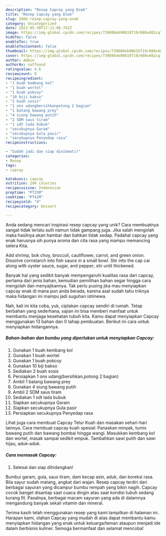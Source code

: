 ```yaml
---
description: "Resep Capcay yang Enak"
title: "Resep Capcay yang Enak"
slug: 2666-resep-capcay-yang-enak
category: Uncategorized
date: 2022-05-30T17:11:08.742Z
image: https://img-global.cpcdn.com/recipes/739086eb90619719/680x482cq70/capcay-foto-resep-utama.jpg
hideToc: false
enableToc: true
enableTocContent: false
thumbnail: https://img-global.cpcdn.com/recipes/739086eb90619719/680x482cq70/capcay-foto-resep-utama.jpg
cover: https://img-global.cpcdn.com/recipes/739086eb90619719/680x482cq70/capcay-foto-resep-utama.jpg
author: Admin
authorAv: notfound
ratingvalue: 4.6
reviewcount: 8
recipeingredient:
- "1 buah kembang kol"
- "1 buah wortel"
- "1 buah pokcoy"
- "10 biji bakso"
- "2 buah sosis"
- "1 ons udangbersihkanpotong 2 bagian"
- "1 batang bawang prey"
- "4 siung bawang putih"
- "2 SDM saus tiram"
- "1 sdt lada bubuk"
- "secukupnya Garam"
- "secukupnya Gula pasir"
- "secukupnya Penyedap rasa"
recipeinstructions:

- "Sudah jadi dan siap dinikmati!"
categories:
- Resep
tags:
- capcay

katakunci: capcay 
nutrition: 294 calories
recipecuisine: Indonesian
preptime: "PT25M"
cooktime: "PT41M"
recipeyield: "4"
recipecategory: Dessert

---
```





Anda sedang mencari inspirasi resep capcay yang unik? Cara membuatnya sangat tidak terlalu sulit namun tidak gampang juga. Jika salah mengolah maka hasilnya akan hambar dan bahkan tidak sedap. Padahal capcay yang enak harusnya sih punya aroma dan cita rasa yang mampu memancing selera Kita.





Add shrimp, bok choy, broccoli, cauliflower, carrot, and green onion. Dissolve cornstarch into fish sauce in a small bowl. Stir into the cap cai along with oyster sauce, sugar, and pepper; stir until thickened.

Banyak hal yang sedikit banyak mempengaruhi kualitas rasa dari capcay, pertama dari jenis bahan, kemudian pemilihan bahan segar hingga cara mengolah dan menyajikannya. Tak perlu pusing jika mau menyiapkan capcay enak di mana pun anda berada, karena asal sudah tahu triknya maka hidangan ini mampu jadi suguhan istimewa.






Nah, kali ini kita coba, yuk, ciptakan capcay sendiri di rumah. Tetap berbahan yang sederhana, sajian ini bisa memberi manfaat untuk membantu menjaga kesehatan tubuh kita. Kamu dapat menyiapkan Capcay menggunakan 13 bahan dan 0 tahap pembuatan. Berikut ini cara untuk menyiapkan hidangannya.

<!--inarticleads1-->

##### Bahan-bahan dan bumbu yang diperlukan untuk menyiapkan Capcay:

1. Gunakan 1 buah kembang kol
1. Gunakan 1 buah wortel
1. Gunakan 1 buah pokcoy
1. Gunakan 10 biji bakso
1. Sediakan 2 buah sosis
1. Persiapkan 1 ons udang(bersihkan,potong 2 bagian)
1. Ambil 1 batang bawang prey
1. Gunakan 4 siung bawang putih
1. Ambil 2 SDM saus tiram
1. Sediakan 1 sdt lada bubuk
1. Siapkan secukupnya Garam
1. Siapkan secukupnya Gula pasir
1. Persiapkan secukupnya Penyedap rasa


Lihat juga cara membuat Capcay Telur Kuah dan masakan sehari-hari lainnya. Cara membuat capcay kuah spesial: Panaskan minyak, tumis bawang putih dan bawang bombai hingga wangi. Masukkan kembang kol dan wortel, masak sampai sedikit empuk. Tambahkan sawi putih dan sawi hijau, aduk-aduk. 

<!--inarticleads2-->

##### Cara memasak Capcay:


1. Selesai dan siap dihidangkan!

Bumbui garam, gula, saus tiram, dam kecap asin, aduk, dan koreksi rasa. Bila sayur sudah matang, angkat dari wajan. Resep capcay terdiri dari berbagai sayuran yang dicampur bumbu rempah yang bikin nagih. Capcay cocok banget disantap saat cuaca dingin atau saat kondisi tubuh sedang kurang fit. Pasalnya, berbagai macam sayuran yang ada di dalamnya mengandung banyak sekali vitamin dan mineral. 

Terima kasih telah menggunakan resep yang kami tampilkan di halaman ini. Harapan kami, olahan Capcay yang mudah di atas dapat membantu kamu menyiapkan hidangan yang enak untuk keluarga/teman ataupun menjadi ide dalam berbisnis kuliner. Semoga bermanfaat dan selamat mencoba!

